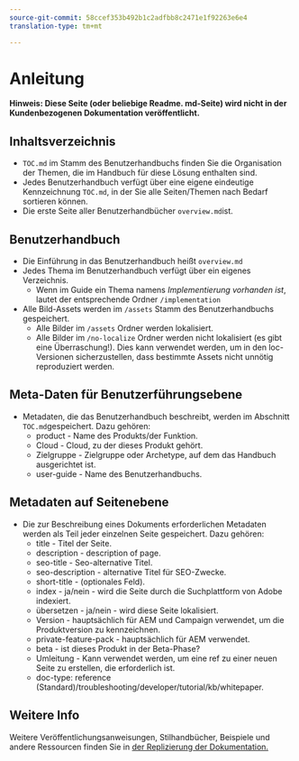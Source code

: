 ```yaml
---
source-git-commit: 58ccef353b492b1c2adfbb8c2471e1f92263e6e4
translation-type: tm+mt

---
```

# Anleitung

**Hinweis: Diese Seite (oder beliebige Readme. md-Seite) wird nicht in der Kundenbezogenen Dokumentation veröffentlicht.**

## Inhaltsverzeichnis

+ `TOC.md` im Stamm des Benutzerhandbuchs finden Sie die Organisation der Themen, die im Handbuch für diese Lösung enthalten sind.
+ Jedes Benutzerhandbuch verfügt über eine eigene eindeutige Kennzeichnung `TOC.md`, in der Sie alle Seiten/Themen nach Bedarf sortieren können.
+ Die erste Seite aller Benutzerhandbücher `overview.md`ist.

## Benutzerhandbuch

+ Die Einführung in das Benutzerhandbuch heißt `overview.md`
+ Jedes Thema im Benutzerhandbuch verfügt über ein eigenes Verzeichnis.
   + Wenn im Guide ein Thema namens *Implementierung vorhanden ist*, lautet der entsprechende Ordner `/implementation`
+ Alle Bild-Assets werden im `/assets` Stamm des Benutzerhandbuchs gespeichert.
   + Alle Bilder im `/assets` Ordner werden lokalisiert.
   + Alle Bilder im `/no-localize` Ordner werden nicht lokalisiert (es gibt eine Überraschung!). Dies kann verwendet werden, um in den loc-Versionen sicherzustellen, dass bestimmte Assets nicht unnötig reproduziert werden.

## Meta-Daten für Benutzerführungsebene

+ Metadaten, die das Benutzerhandbuch beschreibt, werden im Abschnitt `TOC.md`gespeichert. Dazu gehören:
   + product - Name des Produkts/der Funktion.
   + Cloud - Cloud, zu der dieses Produkt gehört.
   + Zielgruppe - Zielgruppe oder Archetype, auf dem das Handbuch ausgerichtet ist.
   + user-guide - Name des Benutzerhandbuchs.

## Metadaten auf Seitenebene

+ Die zur Beschreibung eines Dokuments erforderlichen Metadaten werden als Teil jeder einzelnen Seite gespeichert. Dazu gehören:
   + title - Titel der Seite.
   + description - description of page.
   + seo-title - Seo-alternative Titel.
   + seo-description - alternative Titel für SEO-Zwecke.
   + short-title - (optionales Feld).
   + index - ja/nein - wird die Seite durch die Suchplattform von Adobe indexiert.
   + übersetzen - ja/nein - wird diese Seite lokalisiert.
   + Version - hauptsächlich für AEM und Campaign verwendet, um die Produktversion zu kennzeichnen.
   + private-feature-pack - hauptsächlich für AEM verwendet.
   + beta - ist dieses Produkt in der Beta-Phase?
   + Umleitung - Kann verwendet werden, um eine ref zu einer neuen Seite zu erstellen, die erforderlich ist.
   + doc-type: reference (Standard)/troubleshooting/developer/tutorial/kb/whitepaper.

## Weitere Info

Weitere Veröffentlichungsanweisungen, Stilhandbücher, Beispiele und andere Ressourcen finden Sie in [der Replizierung der Dokumentation.](https://git.corp.adobe.com/AdobeDocs/collaborative-doc-instructions)
